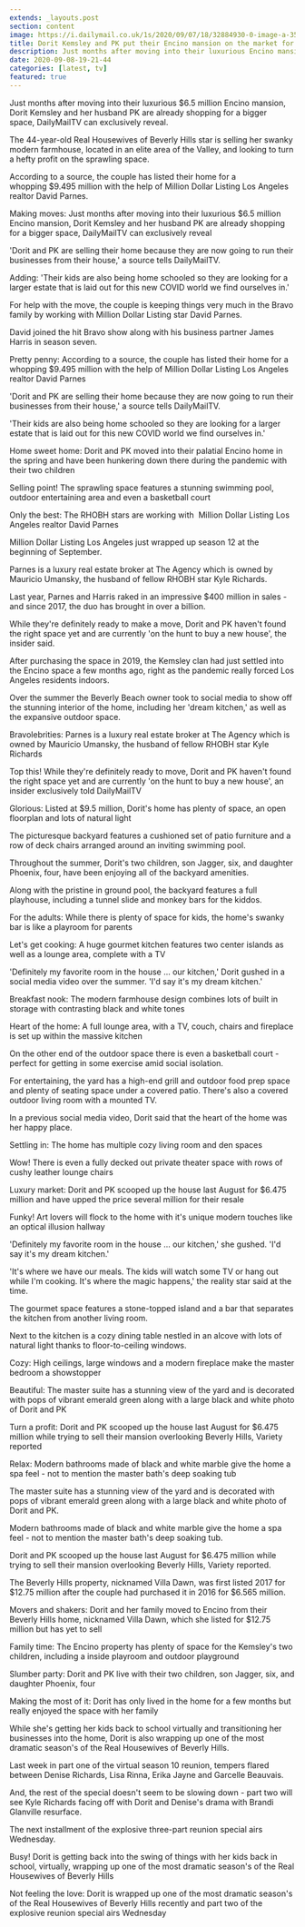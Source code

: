 ```yaml
---
extends: _layouts.post
section: content
image: https://i.dailymail.co.uk/1s/2020/09/07/18/32884930-0-image-a-35_1599500040083.jpg 
title: Dorit Kemsley and PK put their Encino mansion on the market for an eye-popping $9.5 MILLION 
description: Just months after moving into their luxurious Encino mansion, Dorit Kemsley and her husband PK are already shopping for a bigger space, DailyMailTV can exclusively reveal. 
date: 2020-09-08-19-21-44 
categories: [latest, tv] 
featured: true 
--- 
```

Just months after moving into their luxurious $6.5 million Encino mansion, Dorit Kemsley and her husband PK are already shopping for a bigger space, DailyMailTV can exclusively reveal.

The 44-year-old Real Housewives of Beverly Hills star is selling her swanky modern farmhouse, located in an elite area of the Valley, and looking to turn a hefty profit on the sprawling space.

According to a source, the couple has listed their home for a whopping $9.495 million with the help of Million Dollar Listing Los Angeles realtor David Parnes.

Making moves: Just months after moving into their luxurious $6.5 million Encino mansion, Dorit Kemsley and her husband PK are already shopping for a bigger space, DailyMailTV can exclusively reveal

'Dorit and PK are selling their home because they are now going to run their businesses from their house,' a source tells DailyMailTV. 

Adding: 'Their kids are also being home schooled so they are looking for a larger estate that is laid out for this new COVID world we find ourselves in.'

For help with the move, the couple is keeping things very much in the Bravo family by working with Million Dollar Listing star David Parnes. 

David joined the hit Bravo show along with his business partner James Harris in season seven. 

Pretty penny: According to a source, the couple has listed their home for a whopping $9.495 million with the help of Million Dollar Listing Los Angeles realtor David Parnes

'Dorit and PK are selling their home because they are now going to run their businesses from their house,' a source tells DailyMailTV.

'Their kids are also being home schooled so they are looking for a larger estate that is laid out for this new COVID world we find ourselves in.'

Home sweet home: Dorit and PK moved into their palatial Encino home in the spring and have been hunkering down there during the pandemic with their two children 

Selling point! The sprawling space features a stunning swimming pool, outdoor entertaining area and even a basketball court

Only the best: The RHOBH stars are working with  Million Dollar Listing Los Angeles realtor David Parnes

Million Dollar Listing Los Angeles just wrapped up season 12 at the beginning of September. 

Parnes is a luxury real estate broker at The Agency which is owned by Mauricio Umansky, the husband of fellow RHOBH star Kyle Richards.

Last year, Parnes and Harris raked in an impressive $400 million in sales - and since 2017, the duo has brought in over a billion.

While they're definitely ready to make a move, Dorit and PK haven't found the right space yet and are currently 'on the hunt to buy a new house', the insider said.

After purchasing the space in 2019, the Kemsley clan had just settled into the Encino space a few months ago, right as the pandemic really forced Los Angeles residents indoors. 

Over the summer the Beverly Beach owner took to social media to show off the stunning interior of the home, including her 'dream kitchen,' as well as the expansive outdoor space. 

Bravolebrities: Parnes is a luxury real estate broker at The Agency which is owned by Mauricio Umansky, the husband of fellow RHOBH star Kyle Richards

Top this! While they're definitely ready to move, Dorit and PK haven't found the right space yet and are currently 'on the hunt to buy a new house', an insider exclusively told DailyMailTV

Glorious: Listed at $9.5 million, Dorit's home has plenty of space, an open floorplan and lots of natural light

The picturesque backyard features a cushioned set of patio furniture and a row of deck chairs arranged around an inviting swimming pool.

Throughout the summer, Dorit's two children, son Jagger, six, and daughter Phoenix, four, have been enjoying all of the backyard amenities. 

Along with the pristine in ground pool, the backyard features a full playhouse, including a tunnel slide and monkey bars for the kiddos. 

For the adults: While there is plenty of space for kids, the home's swanky bar is like a playroom for parents

Let's get cooking: A huge gourmet kitchen features two center islands as well as a lounge area, complete with a TV

'Definitely my favorite room in the house ... our kitchen,' Dorit gushed in a social media video over the summer. 'I'd say it's my dream kitchen.'

Breakfast nook: The modern farmhouse design combines lots of built in storage with contrasting black and white tones

Heart of the home: A full lounge area, with a TV, couch, chairs and fireplace is set up within the massive kitchen

On the other end of the outdoor space there is even a basketball court - perfect for getting in some exercise amid social isolation.

For entertaining, the yard has a high-end grill and outdoor food prep space and plenty of seating space under a covered patio. There's also a covered outdoor living room with a mounted TV.

In a previous social media video, Dorit said that the heart of the home was her happy place.  

Settling in: The home has multiple cozy living room and den spaces 

Wow! There is even a fully decked out private theater space with rows of cushy leather lounge chairs

Luxury market: Dorit and PK scooped up the house last August for $6.475 million and have upped the price several million for their resale 

Funky! Art lovers will flock to the home with it's unique modern touches like an optical illusion hallway

'Definitely my favorite room in the house ... our kitchen,' she gushed. 'I'd say it's my dream kitchen.' 

'It's where we have our meals. The kids will watch some TV or hang out while I'm cooking. It's where the magic happens,' the reality star said at the time.

The gourmet space features a stone-topped island and a bar that separates the kitchen from another living room.

Next to the kitchen is a cozy dining table nestled in an alcove with lots of natural light thanks to floor-to-ceiling windows.  

Cozy: High ceilings, large windows and a modern fireplace make the master bedroom a showstopper 

Beautiful: The master suite has a stunning view of the yard and is decorated with pops of vibrant emerald green along with a large black and white photo of Dorit and PK

Turn a profit: Dorit and PK scooped up the house last August for $6.475 million while trying to sell their mansion overlooking Beverly Hills, Variety reported

Relax: Modern bathrooms made of black and white marble give the home a spa feel - not to mention the master bath's deep soaking tub

The master suite has a stunning view of the yard and is decorated with pops of vibrant emerald green along with a large black and white photo of Dorit and PK. 

Modern bathrooms made of black and white marble give the home a spa feel - not to mention the master bath's deep soaking tub.   

Dorit and PK scooped up the house last August for $6.475 million while trying to sell their mansion overlooking Beverly Hills, Variety reported. 

The Beverly Hills property, nicknamed Villa Dawn, was first listed 2017 for $12.75 million after the couple had purchased it in 2016 for $6.565 million. 

Movers and shakers: Dorit and her family moved to Encino from their Beverly Hills home, nicknamed Villa Dawn, which she listed for $12.75 million but has yet to sell

Family time: The Encino property has plenty of space for the Kemsley's two children, including a inside playroom and outdoor playground

Slumber party: Dorit and PK live with their two children, son Jagger, six, and daughter Phoenix, four

Making the most of it: Dorit has only lived in the home for a few months but really enjoyed the space with her family

While she's getting her kids back to school virtually and transitioning her businesses into the home, Dorit is also wrapping up one of the most dramatic season's of the Real Housewives of Beverly Hills. 

Last week in part one of the virtual season 10 reunion, tempers flared between Denise Richards, Lisa Rinna, Erika Jayne and Garcelle Beauvais.   

And, the rest of the special doesn't seem to be slowing down - part two will see Kyle Richards facing off with Dorit and Denise's drama with Brandi Glanville resurface.

The next installment of the explosive three-part reunion special airs Wednesday. 

Busy! Dorit is getting back into the swing of things with her kids back in school, virtually, wrapping up one of the most dramatic season's of the Real Housewives of Beverly Hills 

Not feeling the love: Dorit is wrapped up one of the most dramatic season's of the Real Housewives of Beverly Hills recently and part two of the explosive reunion special airs Wednesday

